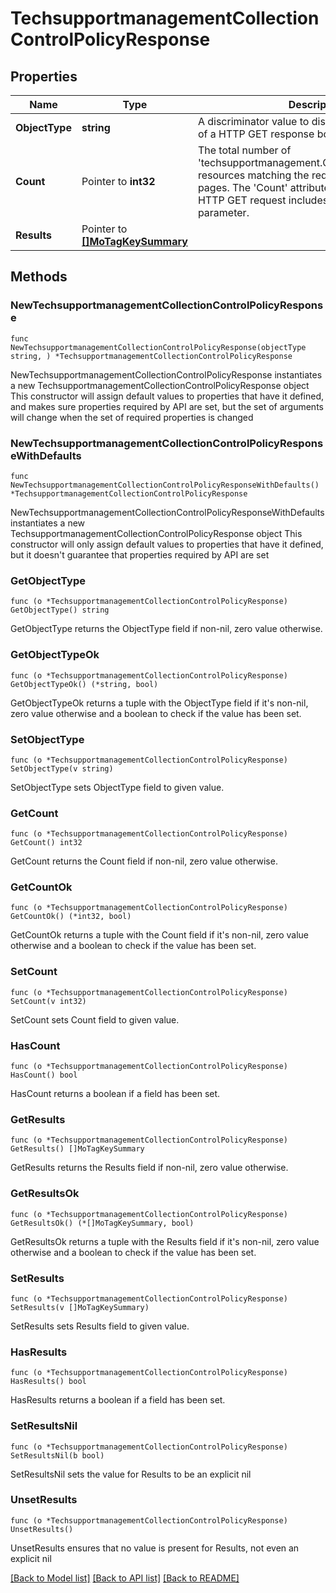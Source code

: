 # TechsupportmanagementCollectionControlPolicyResponse

## Properties

Name | Type | Description | Notes
------------ | ------------- | ------------- | -------------
**ObjectType** | **string** | A discriminator value to disambiguate the schema of a HTTP GET response body. | 
**Count** | Pointer to **int32** | The total number of &#39;techsupportmanagement.CollectionControlPolicy&#39; resources matching the request, accross all pages. The &#39;Count&#39; attribute is included when the HTTP GET request includes the &#39;$inlinecount&#39; parameter. | [optional] 
**Results** | Pointer to [**[]MoTagKeySummary**](MoTagKeySummary.md) |  | [optional] 

## Methods

### NewTechsupportmanagementCollectionControlPolicyResponse

`func NewTechsupportmanagementCollectionControlPolicyResponse(objectType string, ) *TechsupportmanagementCollectionControlPolicyResponse`

NewTechsupportmanagementCollectionControlPolicyResponse instantiates a new TechsupportmanagementCollectionControlPolicyResponse object
This constructor will assign default values to properties that have it defined,
and makes sure properties required by API are set, but the set of arguments
will change when the set of required properties is changed

### NewTechsupportmanagementCollectionControlPolicyResponseWithDefaults

`func NewTechsupportmanagementCollectionControlPolicyResponseWithDefaults() *TechsupportmanagementCollectionControlPolicyResponse`

NewTechsupportmanagementCollectionControlPolicyResponseWithDefaults instantiates a new TechsupportmanagementCollectionControlPolicyResponse object
This constructor will only assign default values to properties that have it defined,
but it doesn't guarantee that properties required by API are set

### GetObjectType

`func (o *TechsupportmanagementCollectionControlPolicyResponse) GetObjectType() string`

GetObjectType returns the ObjectType field if non-nil, zero value otherwise.

### GetObjectTypeOk

`func (o *TechsupportmanagementCollectionControlPolicyResponse) GetObjectTypeOk() (*string, bool)`

GetObjectTypeOk returns a tuple with the ObjectType field if it's non-nil, zero value otherwise
and a boolean to check if the value has been set.

### SetObjectType

`func (o *TechsupportmanagementCollectionControlPolicyResponse) SetObjectType(v string)`

SetObjectType sets ObjectType field to given value.


### GetCount

`func (o *TechsupportmanagementCollectionControlPolicyResponse) GetCount() int32`

GetCount returns the Count field if non-nil, zero value otherwise.

### GetCountOk

`func (o *TechsupportmanagementCollectionControlPolicyResponse) GetCountOk() (*int32, bool)`

GetCountOk returns a tuple with the Count field if it's non-nil, zero value otherwise
and a boolean to check if the value has been set.

### SetCount

`func (o *TechsupportmanagementCollectionControlPolicyResponse) SetCount(v int32)`

SetCount sets Count field to given value.

### HasCount

`func (o *TechsupportmanagementCollectionControlPolicyResponse) HasCount() bool`

HasCount returns a boolean if a field has been set.

### GetResults

`func (o *TechsupportmanagementCollectionControlPolicyResponse) GetResults() []MoTagKeySummary`

GetResults returns the Results field if non-nil, zero value otherwise.

### GetResultsOk

`func (o *TechsupportmanagementCollectionControlPolicyResponse) GetResultsOk() (*[]MoTagKeySummary, bool)`

GetResultsOk returns a tuple with the Results field if it's non-nil, zero value otherwise
and a boolean to check if the value has been set.

### SetResults

`func (o *TechsupportmanagementCollectionControlPolicyResponse) SetResults(v []MoTagKeySummary)`

SetResults sets Results field to given value.

### HasResults

`func (o *TechsupportmanagementCollectionControlPolicyResponse) HasResults() bool`

HasResults returns a boolean if a field has been set.

### SetResultsNil

`func (o *TechsupportmanagementCollectionControlPolicyResponse) SetResultsNil(b bool)`

 SetResultsNil sets the value for Results to be an explicit nil

### UnsetResults
`func (o *TechsupportmanagementCollectionControlPolicyResponse) UnsetResults()`

UnsetResults ensures that no value is present for Results, not even an explicit nil

[[Back to Model list]](../README.md#documentation-for-models) [[Back to API list]](../README.md#documentation-for-api-endpoints) [[Back to README]](../README.md)



